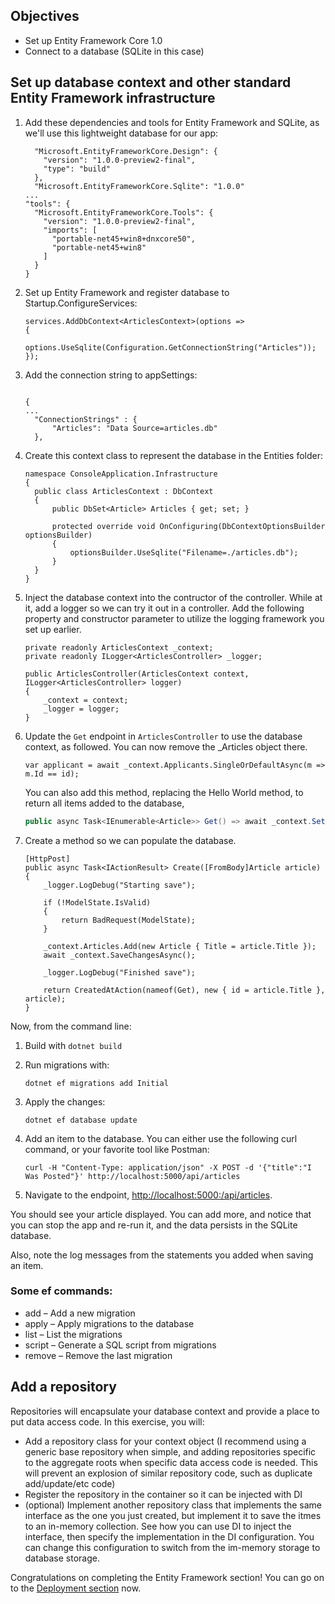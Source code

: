 ## Objectives
- Set up Entity Framework Core 1.0
- Connect to a database (SQLite in this case)

## Set up database context and other standard Entity Framework infrastructure

1. Add these dependencies and tools for Entity Framework and SQLite, as we'll use this lightweight database for our app:

    ```
      "Microsoft.EntityFrameworkCore.Design": {
        "version": "1.0.0-preview2-final",
        "type": "build"
      },
      "Microsoft.EntityFrameworkCore.Sqlite": "1.0.0"
    ...
    "tools": {
      "Microsoft.EntityFrameworkCore.Tools": {
        "version": "1.0.0-preview2-final",
        "imports": [
          "portable-net45+win8+dnxcore50",
          "portable-net45+win8"
        ]
      }
    }
    ```

1. Set up Entity Framework and register database to Startup.ConfigureServices:

    ```
    services.AddDbContext<ArticlesContext>(options =>
    {
        options.UseSqlite(Configuration.GetConnectionString("Articles"));
    });
    ```


1. Add the connection string to appSettings:
    ```

    {
    ...
      "ConnectionStrings" : {
          "Articles": "Data Source=articles.db"
      },
    ```

1. Create this context class to represent the database in the Entities folder:

    ```
    namespace ConsoleApplication.Infrastructure
    {
      public class ArticlesContext : DbContext
      {
          public DbSet<Article> Articles { get; set; }

          protected override void OnConfiguring(DbContextOptionsBuilder optionsBuilder)
          {
              optionsBuilder.UseSqlite("Filename=./articles.db");
          }
      }
    }
    ```

1. Inject the database context into the contructor of the controller. While at it, add a logger so we can try it out in a controller. Add the following property and constructor parameter to utilize the logging framework you set up earlier. 

    ```
    private readonly ArticlesContext _context;
    private readonly ILogger<ArticlesController> _logger; 

    public ArticlesController(ArticlesContext context, ILogger<ArticlesController> logger)
    {
        _context = context;
        _logger = logger;
    }
    ```

1. Update the `Get` endpoint in `ArticlesController` to use the database context, as followed. You can now remove the _Articles object there.

    `var applicant = await _context.Applicants.SingleOrDefaultAsync(m => m.Id == id);`

    You can also add this method, replacing the Hello World method, to return all items added to the database,
  
    ```C#
    public async Task<IEnumerable<Article>> Get() => await _context.Set<Article>().ToListAsync();
    ```

1. Create a method so we can populate the database.
    ```
    [HttpPost]
    public async Task<IActionResult> Create([FromBody]Article article)
    {
        _logger.LogDebug("Starting save");

        if (!ModelState.IsValid)
        {
            return BadRequest(ModelState);
        }

        _context.Articles.Add(new Article { Title = article.Title });
        await _context.SaveChangesAsync();

        _logger.LogDebug("Finished save");

        return CreatedAtAction(nameof(Get), new { id = article.Title }, article);
    }
    ```

Now, from the command line:

1. Build with `dotnet build`

1. Run migrations with:

    `dotnet ef migrations add Initial `

1. Apply the changes:

    `dotnet ef database update`

1. Add an item to the database. You can either use the following curl command, or your favorite tool like Postman:

    `
    curl -H "Content-Type: application/json" -X POST -d '{"title":"I Was Posted"}' http://localhost:5000/api/articles
    `

1. Navigate to the endpoint, [http://localhost:5000:/api/articles](http://localhost:5000:/api/articles).  

You should see your article displayed. You can add more, and notice that you can stop the app and re-run it, and the data persists in the SQLite database.

Also, note the log messages from the statements you added when saving an item.  

### Some ef commands:

  - add – Add a new migration
  - apply – Apply migrations to the database
  - list – List the migrations
  - script – Generate a SQL script from migrations
  - remove – Remove the last migration
  
## Add a repository 

Repositories will encapsulate your database context and provide a place to put data access code. In this exercise, you will:

- Add a repository class for your context object (I recommend using a generic base repository when simple, and adding repositories specific to the aggregate roots when specific data access code is needed. This will prevent an explosion of similar repository code, such as duplicate add/update/etc code)
- Register the repository in the container so it can be injected with DI 
- (optional) Implement another repository class that implements the same interface as the one you just created, but implement it to save the itmes to an in-memory collection. See how you can use DI to inject the interface, then specify the implementation in the DI configuration. You can change this configuration to switch from the im-memory storage to database storage. 


Congratulations on completing the Entity Framework section! You can go on to the [Deployment section](04-Deploy) now.
